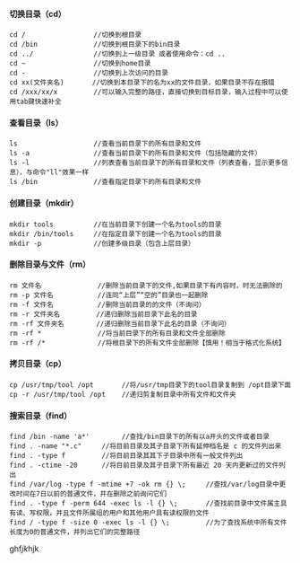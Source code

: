 #### 切换目录（cd）
    cd /                 //切换到根目录
    cd /bin              //切换到根目录下的bin目录
    cd ../               //切换到上一级目录 或者使用命令：cd ..
    cd ~                 //切换到home目录
    cd -                 //切换到上次访问的目录
    cd xx(文件夹名)       //切换到本目录下的名为xx的文件目录，如果目录不存在报错
    cd /xxx/xx/x         //可以输入完整的路径，直接切换到目标目录，输入过程中可以使用tab键快速补全
#### 查看目录（ls）
    ls                   //查看当前目录下的所有目录和文件
    ls -a                //查看当前目录下的所有目录和文件（包括隐藏的文件）
    ls -l                //列表查看当前目录下的所有目录和文件（列表查看，显示更多信息），与命令"ll"效果一样
    ls /bin              //查看指定目录下的所有目录和文件 
#### 创建目录（mkdir）
    mkdir tools          //在当前目录下创建一个名为tools的目录
    mkdir /bin/tools     //在指定目录下创建一个名为tools的目录
    mkdir -p             //创建多级目录（包含上层目录）
#### 删除目录与文件（rm）
    rm 文件名              //删除当前目录下的文件,如果目录下有内容时，时无法删除的
    rm -p 文件名           //连同“上层”“空的”目录也一起删除
    rm -f 文件名           //删除当前目录的的文件（不询问）
    rm -r 文件夹名         //递归删除当前目录下此名的目录
    rm -rf 文件夹名        //递归删除当前目录下此名的目录（不询问）
    rm -rf *              //将当前目录下的所有目录和文件全部删除
    rm -rf /*             //将根目录下的所有文件全部删除【慎用！相当于格式化系统】
#### 拷贝目录（cp）
    cp /usr/tmp/tool /opt       //将/usr/tmp目录下的tool目录复制到 /opt目录下面
    cp -r /usr/tmp/tool /opt    //递归剪复制目录中所有文件和文件夹
#### 搜索目录（find）
    find /bin -name 'a*'        //查找/bin目录下的所有以a开头的文件或者目录
    find . -name "*.c"     //将目前目录及其子目录下所有延伸档名是 c 的文件列出来
    find . -type f         //将目前目录其其下子目录中所有一般文件列出
    find . -ctime -20      //将目前目录及其子目录下所有最近 20 天内更新过的文件列出
    find /var/log -type f -mtime +7 -ok rm {} \;     //查找/var/log目录中更改时间在7日以前的普通文件，并在删除之前询问它们
    find . -type f -perm 644 -exec ls -l {} \;       //查找前目录中文件属主具有读、写权限，并且文件所属组的用户和其他用户具有读权限的文件
    find / -type f -size 0 -exec ls -l {} \;         //为了查找系统中所有文件长度为0的普通文件，并列出它们的完整路径
    
ghf*jk*hjk


